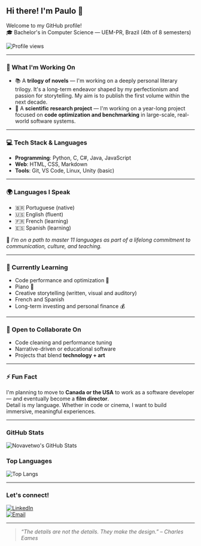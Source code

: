 ## Hi there! I'm Paulo 👋
Welcome to my GitHub profile!  
🎓 Bachelor's in Computer Science — UEM-PR, Brazil (4th of 8 semesters)

![Profile views](https://komarev.com/ghpvc/?username=paul-schnaufer&color=blue)

---

### 🔭 What I'm Working On

- 📚 A **trilogy of novels** — I'm working on a deeply personal literary trilogy. It's a long-term endeavor shaped by my perfectionism and passion for storytelling. My aim is to publish the first volume within the next decade.
- 🧪 A **scientific research project** — I'm working on a year-long project focused on **code optimization and benchmarking** in large-scale, real-world software systems.

---

### 💻 Tech Stack & Languages

- **Programming**: Python, C, C#, Java, JavaScript  
- **Web**: HTML, CSS, Markdown  
- **Tools**: Git, VS Code, Linux, Unity (basic)

---

### 🌍 Languages I Speak

- 🇧🇷 Portuguese (native)  
- 🇺🇸 English (fluent)  
- 🇫🇷 French (learning)  
- 🇪🇸 Spanish (learning)

🎯 *I'm on a path to master 11 languages as part of a lifelong commitment to communication, culture, and teaching.*

---

### 🌱 Currently Learning
- Code performance and optimization 🚀  
- Piano 🎹
- Creative storytelling (written, visual and auditory)  
- French and Spanish  
- Long-term investing and personal finance 💰

---

### 👯 Open to Collaborate On
- Code cleaning and performance tuning  
- Narrative-driven or educational software  
- Projects that blend **technology + art**

---

### ⚡ Fun Fact
I'm planning to move to **Canada or the USA** to work as a software developer — and eventually become a **film director**.  
Detail is my language. Whether in code or cinema, I want to build immersive, meaningful experiences.

---

### GitHub Stats

![Novavetwo's GitHub Stats](https://github-readme-stats.vercel.app/api?username=paulo-schnaufer&show_icons=true&theme=gruvbox&hide=issues&hide_title=true)

### Top Languages

![Top Langs](https://github-readme-stats.vercel.app/api/top-langs/?username=paulo-schnaufer&layout=compact&theme=gruvbox)

---

### Let's connect!
[![LinkedIn](https://img.shields.io/badge/LinkedIn-blue?style=for-the-badge&logo=linkedin)](https://www.linkedin.com/in/paulo-schnaufer)  
[![Email](https://img.shields.io/badge/Email-D14836?style=for-the-badge&logo=gmail&logoColor=white)](mailto:pauloschnaufer@gmail.com)

---

> *“The details are not the details. They make the design.” – Charles Eames*
